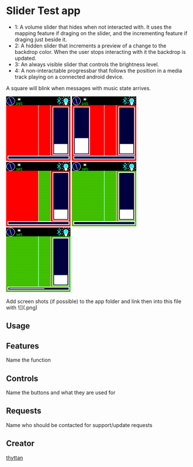 # Slider Test app

- 1: A volume slider that hides when not interacted with. It uses the
  mapping feature if draging on the slider, and the incrementing feature
  if draging just beside it.
- 2: A hidden slider that increments a preview of a change to the
  backdrop color. When the user stops interacting with it the backdrop
  is updated.
- 3: An always visible slider that controls the brightness level.
- 4: A non-interactable progressbar that follows the position in a media
  track playing on a connected android device.

A square will blink when messages with music state arrives.

![s](screenshot-0.png)
![s](screenshot-1.png)
![s](screenshot-2.png)
![s](screenshot-3.png)
![s](screenshot-4.png)

Add screen shots (if possible) to the app folder and link then into this file with ![](<name>.png)

## Usage

## Features

Name the function

## Controls

Name the buttons and what they are used for

## Requests

Name who should be contacted for support/update requests

## Creator

[thyttan](https://github.com/thyttan)
